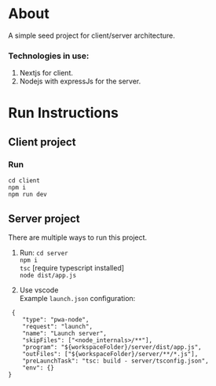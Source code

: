 # About

A simple seed project for client/server architecture.

### Technologies in use:

1. Nextjs for client.
2. Nodejs with expressJs for the server.

# Run Instructions

## Client project

### Run

`cd client` \
`npm i` \
`npm run dev`

## Server project

There are multiple ways to run this project.

1. Run:
   `cd server` \
   `npm i` \
   `tsc` [require typescript installed] \
   `node dist/app.js`

2. Use vscode \
   Example `launch.json` configuration:

```
 {
    "type": "pwa-node",
    "request": "launch",
    "name": "Launch server",
    "skipFiles": ["<node_internals>/**"],
    "program": "${workspaceFolder}/server/dist/app.js",
    "outFiles": ["${workspaceFolder}/server/**/*.js"],
    "preLaunchTask": "tsc: build - server/tsconfig.json",
    "env": {}
}
```
